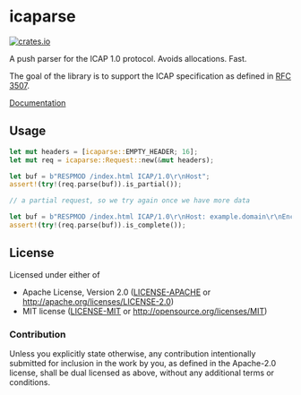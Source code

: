 # icaparse

[![crates.io](http://meritbadge.herokuapp.com/icaparse)](https://crates.io/crates/icaparse)

A push parser for the ICAP 1.0 protocol. Avoids allocations. Fast.

The goal of the library is to support the ICAP specification as defined in [RFC 3507](https://tools.ietf.org/html/rfc3507).

[Documentation](https://docs.rs/icaparse)

## Usage

```rust
let mut headers = [icaparse::EMPTY_HEADER; 16];
let mut req = icaparse::Request::new(&mut headers);

let buf = b"RESPMOD /index.html ICAP/1.0\r\nHost";
assert!(try!(req.parse(buf)).is_partial());

// a partial request, so we try again once we have more data

let buf = b"RESPMOD /index.html ICAP/1.0\r\nHost: example.domain\r\nEncapsulated:null-body=0\r\n\r\n";
assert!(try!(req.parse(buf)).is_complete());
```

## License

Licensed under either of

- Apache License, Version 2.0 ([LICENSE-APACHE](LICENSE-APACHE) or http://apache.org/licenses/LICENSE-2.0)
- MIT license ([LICENSE-MIT](LICENSE-MIT) or http://opensource.org/licenses/MIT)

### Contribution

Unless you explicitly state otherwise, any contribution intentionally submitted for inclusion in the work by you, as defined in the Apache-2.0 license, shall be dual licensed as above, without any additional terms or conditions.
